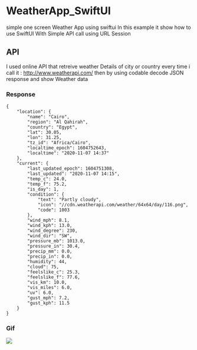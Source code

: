 # WeatherApp_SwiftUI
simple one screen Weather App using swiftui 
In this example it show how to use SwiftUI With Simple API call using URL Session
## API
I used online API that retreive weather Details of city or country every time i call it : http://www.weatherapi.com/ then by using codable decode JSON response and show Weather data
 
### Response

```
{
    "location": {
        "name": "Cairo",
        "region": "Al Qahirah",
        "country": "Egypt",
        "lat": 30.05,
        "lon": 31.25,
        "tz_id": "Africa/Cairo",
        "localtime_epoch": 1604752643,
        "localtime": "2020-11-07 14:37"
    },
    "current": {
        "last_updated_epoch": 1604751308,
        "last_updated": "2020-11-07 14:15",
        "temp_c": 24.0,
        "temp_f": 75.2,
        "is_day": 1,
        "condition": {
            "text": "Partly cloudy",
            "icon": "//cdn.weatherapi.com/weather/64x64/day/116.png",
            "code": 1003
        },
        "wind_mph": 8.1,
        "wind_kph": 13.0,
        "wind_degree": 230,
        "wind_dir": "SW",
        "pressure_mb": 1013.0,
        "pressure_in": 30.4,
        "precip_mm": 0.0,
        "precip_in": 0.0,
        "humidity": 44,
        "cloud": 75,
        "feelslike_c": 25.3,
        "feelslike_f": 77.6,
        "vis_km": 10.0,
        "vis_miles": 6.0,
        "uv": 6.0,
        "gust_mph": 7.2,
        "gust_kph": 11.5
    }
}

```

### Gif

![](https://media.giphy.com/media/8Q6gdIk51m2apmWBqB/giphy.gif)
